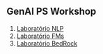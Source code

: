 ## GenAI PS Workshop

1. [Laboratório NLP](./lab-nlp/)
2. [Laboratório FMs](./lab-fms/)
3. [Laboratório BedRock](./lab-bedrock/)
